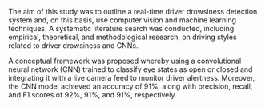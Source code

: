 The aim of this study was to outline a real-time driver drowsiness detection system and, on this basis, use computer vision and machine learning techniques. A systematic literature search was conducted, including empirical, theoretical, and methodological research, on driving styles related to driver drowsiness and CNNs. 

A conceptual framework was proposed whereby using a convolutional neural network (CNN) trained to classify eye states as open or closed and integrating it with a live camera feed to monitor driver alertness. Moreover, the CNN model achieved an accuracy of 91%, along with precision, recall, and F1 scores of 92%, 91%, and 91%, respectively.
